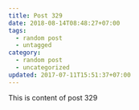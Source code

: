 ```yaml
---
title: Post 329
date: 2018-08-14T08:48:27+07:00
tags:
  - random post
  - untagged
category:
  - random post
  - uncategorized
updated: 2017-07-11T15:51:37+07:00
---
```

This is content of post 329